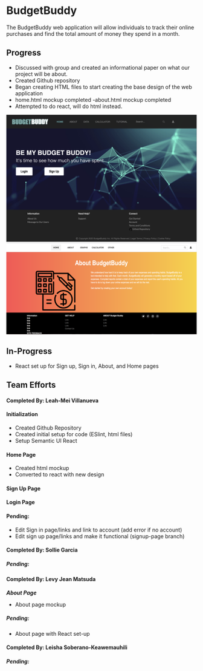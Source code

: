 # BudgetBuddy
The BudgetBuddy web application will allow individuals to track their online purchases and find the total amount of money they spend in a month.

## Progress
- Discussed with group and created an informational paper on what our project will be about.
- Created Github repository
- Began creating HTML files to start creating the base design of the web application
- home.html mockup completed
-about.html mockup completed
- Attempted to do react, will do html instead.

<img src="images/home-page-mock-up.png">
<img src="images/about-page-mockup.png">

## In-Progress
- React set up for Sign up, Sign in, About, and Home pages

## Team Efforts

#### Completed By: Leah-Mei Villanueva

#### Initialization
- Created Github Repository
- Created initial setup for code (ESlint, html files)
- Setup Semantic UI React 

#### Home Page
- Created html mockup
- Converted to react with new design

#### Sign Up Page


#### Login Page


#### Pending:
- Edit Sign in page/links and link to account (add error if no account)
- Edit sign up page/links and make it functional (signup-page branch)




#### Completed By: Sollie Garcia

##### Pending:

#### Completed By: Levy Jean Matsuda

***About Page***
- About page mockup 

##### Pending:
- About page with React set-up 

#### Completed By: Leisha Soberano-Keawemauhili

##### Pending:


